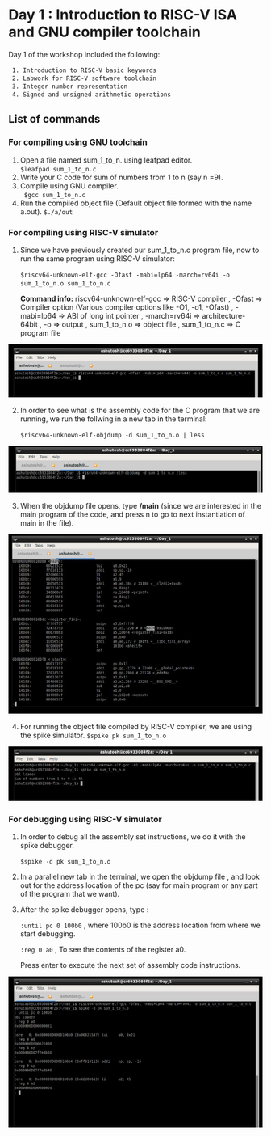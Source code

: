 # Day 1 : Introduction to RISC-V ISA and GNU compiler toolchain

Day 1 of the workshop included the following:
     
     1. Introduction to RISC-V basic keywords
     2. Labwork for RISC-V software toolchain
     3. Integer number representation
     4. Signed and unsigned arithmetic operations
     
    
## List of commands
### For compiling using GNU toolchain

1. Open a file named sum_1_to_n. using leafpad editor.  
     `$leafpad sum_1_to_n.c`   
2. Write your C code for sum of numbers from 1 to  n (say n =9).
3. Compile using GNU compiler.   
    ` $gcc sum_1_to_n.c`   
4. Run the compiled object file (Default object file formed with the name a.out).
     `$./a/out`


### For compiling using RISC-V simulator

1. Since we have previously created our sum_1_to_n.c program file, now to run the same program using RISC-V simulator:

   `$riscv64-unknown-elf-gcc -Ofast -mabi=lp64 -march=rv64i -o sum_1_to_n.o sum_1_to_n.c`
   
    **Command info:** riscv64-unknown-elf-gcc => RISC-V compiler  , -Ofast => Compiler option (Various compiler options like -O1, -o1, -Ofast)  , -mabi=lp64 => ABI of long int pointer  , -march=rv64i => architecture-64bit , -o => output ,  sum_1_to_n.o => object file , sum_1_to_n.c => C program file
    
![](Command_Snaps/riscv_gcc_Ofast_command.JPG)    
    
2. In order to see what is the assembly code for the C program that we are running, we run the follwing in a new tab in the terminal:

   `$riscv64-unknown-elf-objdump -d sum_1_to_n.o | less`
   
![](Command_Snaps/objdump_command.JPG)

3. When the objdump file opens, type **/main** (since we are interested in the main program of the code, and press n to go to next instantiation of main in the file).

![](Output_Snaps/objdump_main_using_Ofast.JPG)

4. For running the object file compiled by RISC-V compiler, we are using the spike simulator.
   `$spike pk sum_1_to_n.o`
   
![](Command_Snaps/spike_command.JPG)


### For debugging using RISC-V simulator

1. In order to debug all the assembly set instructions, we do it with the spike debugger. 

   `$spike -d pk sum_1_to_n.o`
   
2. In a parallel new tab in the terminal, we open the objdump file , and look out for the address location of the pc (say for main program or any part of the program that we want).

3. After the spike debugger opens, type :

   `:until pc 0 100b0` , where 100b0 is the address location from where we start debugging.
   
   `:reg 0 a0`  , To see the contents of the register a0.
   
   Press enter to execute the next set of assembly code instructions.
   
![](Output_Snaps/spike_debugging_sum_of_n.JPG)
   
   
